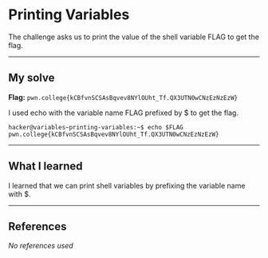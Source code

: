 # Printing Variables
The challenge asks us to print the value of the shell variable FLAG to get the flag.
***

## My solve
**Flag:** `pwn.college{kCBfvnSCSAsBqvev8NYlOUht_Tf.QX3UTN0wCNzEzNzEzW}`

I used echo with the variable name FLAG prefixed by $ to get the flag.
```
hacker@variables~printing-variables:~$ echo $FLAG
pwn.college{kCBfvnSCSAsBqvev8NYlOUht_Tf.QX3UTN0wCNzEzNzEzW}
```

***

## What I learned
I learned that we can print shell variables by prefixing the variable name with $.

***

## References 
*No references used*